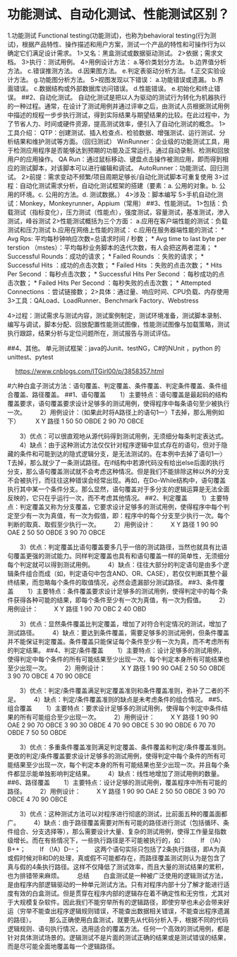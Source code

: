 功能测试、自动化测试、性能测试区别？
=============================
1.功能测试
Functional testing(功能测试)，也称为behavioral testing(行为测试)，根据产品特性、操作描述和用户方案，测试一个产品的特性和可操作行为以确定它们满足设计需求。
  1>又名：黑盒测试或数据驱动测试。
  2>依据；需求文档。
  3>执行：测试用例。
  4>用例设计方法：
      a.等价类划分方法。
      b.边界值分析方法。
      c.错误推测方法。
      d.因果图方法。
      e.判定表驱动分析方法。
      f.正交实验设计方法。
      g.功能图分析方法。
  5>视图发现以下错误：
      a.功能错误或遗漏。
      b.界面错误。
      c.数据结构或外部数据库访问错误。
      d.性能错误。
      e.初始化和终止错误。
##2、自动化测试。
自动化测试是把以人为驱动的测试行为转化为机器执行的一种过程。通常，在设计了测试用例并通过评审之后，由测试人员根据测试用例中描述的规程一步步执行测试，得到实际结果与期望结果的比较。在此过程中，为了节省人力、时间或硬件资源，提高测试效率，便引入了自动化测试的概念。
   1>工具介绍：
     QTP：创建测试、插入检查点、检验数据、增强测试、运行测试、分析结果和维护测试等方面。（回归测试）
     WinRunner：企业级的功能测试工具，用于检测应用程序是否能够达到预期的功能及正常运行。通过自动录制、检测和回放用户的应用操作。
     QA Run：通过鼠标移动、键盘点击操作被测应用，即而得到相应的测试脚本，对该脚本可以进行编辑和调试。
     AutoRunner：功能测试、回归测试。
   2>前提：需求变动不频繁/项目周期足够长/自动化测试脚本可重复使用
   3>过程：自动化测试需求分析，自动化测试框架的搭建（要素：a. 公用的对象。b. 公用的环境。c. 公用的方法。d. 测试数据。）
   4>涉及：脚本编写
   5>手机自动化测试：Monkey，Monkeyrunner，Appium（常用）
##3、性能测试。
  1>包括：负载测试（指标变化），压力测试（性能点），强度测试，容量测试，基准测试，渗入测试，峰谷测试
  2>性能测试概括为三个方面：
       a.应用在客户端性能的测试：负载测试和压力测试
       b.应用在网络上性能的测试：
       c.应用在服务器端性能的测试：
                 * Avg Rps: 平均每秒钟响应次数=总请求时间 / 秒数；
                 * Avg time to last byte per terstion （mstes）：平均每秒业务脚本的迭代次数，有人会把这两者混淆；
                 * Successful Rounds：成功的请求；
                 * Failed Rounds ：失败的请求；
                 * Successful Hits ：成功的点击次数；
                 * Failed Hits ：失败的点击次数；
                 * Hits Per Second ：每秒点击次数；
                 * Successful Hits Per Second ：每秒成功的点击次数；
                 * Failed Hits Per Second ：每秒失败的点击次数；
                 * Attempted Connections ：尝试链接数；
  2>具体：通过量、响应时间、CPU负载、内存使用
  3>工具：QALoad、LoadRunner、Benchmark Factory、Webstress

  4>过程：测试需求与测试内容，测试案例制定，测试环境准备，测试脚本录制、编写与调试，脚本分配、回放配置性能测试图像，性能测试图像与加载策略，测试执行跟踪，结果分析与定位问题所在，测试报告与测试评估。

##4、其他。
   单元测试框架：java的Junit、testNG，C#的NUnit ，python 的unittest、pytest
 


 
https://www.cnblogs.com/ITGirl00/p/3858357.html

#六种白盒子测试方法：语句覆盖、判定覆盖、条件覆盖、判定条件覆盖、条件组合覆盖、路径覆盖。
##1、语句覆盖
　　1）主要特点：语句覆盖是最起码的结构覆盖要求，语句覆盖要求设计足够多的测试用例，使得程序中每条语句至少被执行一次。
　　2）用例设计：（如果此时将A路径上的语句1—〉T去掉，那么用例如下）
　　
 	X	Y	路径
1	50	50	OBDE
2	90	70	OBCE
 
　　3）优点：可以很直观地从源代码得到测试用例，无须细分每条判定表达式。
　　4）缺点：由于这种测试方法仅仅针对程序逻辑中显式存在的语句，但对于隐藏的条件和可能到达的隐式逻辑分支，是无法测试的。在本例中去掉了语句1—〉T去掉，那么就少了一条测试路径。在if结构中若源代码没有给出else后面的执行分支，那么语句覆盖测试就不会考虑这种情况。但是我们不能排除这种以外的分支不会被执行，而往往这种错误会经常出现。再如，在Do-While结构中，语句覆盖执行其中某一个条件分支。那么显然，语句覆盖对于多分支的逻辑运算是无法全面反映的，它只在乎运行一次，而不考虑其他情况。
##2、判定覆盖
　　1）主要特点：判定覆盖又称为分支覆盖，它要求设计足够多的测试用例，使得程序中每个判定至少有一次为真值，有一次为假值，即：程序中的每个分支至少执行一次。每个判断的取真、取假至少执行一次。
　　2）用例设计：
　　
 	X	Y	路径
1	90	90	OAE
2	50	50	OBDE
3	90	70	OBCE
 
　　3）优点：判定覆盖比语句覆盖要多几乎一倍的测试路径，当然也就具有比语句覆盖更强的测试能力。同样判定覆盖也具有和语句覆盖一样的简单性，无须细分每个判定就可以得到测试用例。
　　4）缺点：往往大部分的判定语句是由多个逻辑条件组合而成（如，判定语句中包含AND、OR、CASE），若仅仅判断其整个最终结果，而忽略每个条件的取值情况，必然会遗漏部分测试路径。
##3、条件覆盖
　　1）主要特点：条件覆盖要求设计足够多的测试用例，使得判定中的每个条件获得各种可能的结果，即每个条件至少有一次为真值，有一次为假值。
　　2）用例设计：
　　
 	X	Y	路径
1	90	70	OBC
2	40	 	OBD
 
　　3）优点：显然条件覆盖比判定覆盖，增加了对符合判定情况的测试，增加了测试路径。
　　4）缺点：要达到条件覆盖，需要足够多的测试用例，但条件覆盖并不能保证判定覆盖。条件覆盖只能保证每个条件至少有一次为真，而不考虑所有的判定结果。
##4、判定/条件覆盖
　　1）主要特点：设计足够多的测试用例，使得判定中每个条件的所有可能结果至少出现一次，每个判定本身所有可能结果也至少出现一次。
　　2）用例设计：
　　
 	X	Y	路径
1	90	90	OAE
2	50	50	OBDE
3	90	70	OBCE
4	70	90	OBCE
 
　　3）优点：判定/条件覆盖满足判定覆盖准则和条件覆盖准则，弥补了二者的不足。
　　4）缺点：判定/条件覆盖准则的缺点是未考虑条件的组合情况。
##5、组合覆盖
　　1）主要特点：要求设计足够多的测试用例，使得每个判定中条件结果的所有可能组合至少出现一次。
　　2）用例设计：
　　
 	X	Y	路径
1	90	90	OAE
2	90	70	OBCE
3	90	30	OBDE
4	70	90	OBCE
5	30	90	OBDE
6	70	70	OBDE
7	50	50	OBDE
 
　　3）优点：多重条件覆盖准则满足判定覆盖、条件覆盖和判定/条件覆盖准则。更改的判定/条件覆盖要求设计足够多的测试用例，使得判定中每个条件的所有可能结果至少出现一次，每个判定本身的所有可能结果也至少出现一次。并且每个条件都显示能单独影响判定结果。
　　4）缺点：线性地增加了测试用例的数量。
##6、路径覆盖
　　1）主要特点：设计足够的测试用例，覆盖程序中所有可能的路径。
　　2）用例设计：
　　
 	X	Y	路径
1	90	90	OAE
2	50	50	OBDE
3	90	70	OBCE
4	70	90	OBCE
 
　　3）优点：这种测试方法可以对程序进行彻底的测试，比前面五种的覆盖面都广。
　　4）缺点：由于路径覆盖需要对所有可能的路径进行测试（包括循环、条件组合、分支选择等），那么需要设计大量、复杂的测试用例，使得工作量呈指数级增长。而在有些情况下，一些执行路径是不可能被执行的，如：
　　If （!A）B++；
　　If （!A）D--；
　　这两个语句实际只包括了2条执行路径，即A为真或假时候对B和D的处理，真或假不可能都存在，而路径覆盖测试则认为是包含了真与假的4条执行路径。这样不仅降低了测试效率，而且大量的测试结果的累积，也为排错带来麻烦。
　　总结
　　白盒测试是一种被广泛使用的逻辑测试方法，是由程序内部逻辑驱动的一种单元测试方法。只有对程序内部十分了解才能进行适度有效的白盒测试。但是贯穿在程序内部的逻辑存在着不确定性和无穷性，尤其对于大规模复杂软件。因此我们不能穷举所有的逻辑路径，即使穷举也未必会带来好运（穷举不能查出程序逻辑规则错误，不能查出数据相关错误，不能查出程序遗漏的路径）。
　　那么正确使用白盒测试，就要先从代码分析入手，根据不同的代码逻辑规则、语句执行情况，选用适合的覆盖方法。任何一个高效的测试用例，都是针对具体测试场景的。逻辑测试不是片面的测试正确的结果或是测试错误的结果，而是尽可能全面地覆盖每一个逻辑路径。

